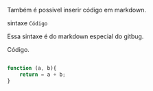 Também é possivel inserir código em markdown. 

sintaxe ``` Código ```

Essa sintaxe é do markdown especial do gitbug.


Código.

``` JavaScript

function (a, b){
    return = a + b;
}


```